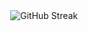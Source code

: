 <div align="center">
    <img src="https://github-readme-streak-stats.herokuapp.com?user=GnaniSai&theme=blueberry-duo&border_radius=20&date_format=j%20M%5B%20Y%5D&cache_seconds=86400" alt="GitHub Streak" />
</div>
